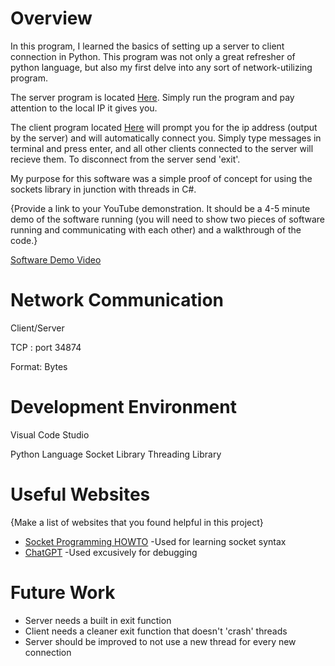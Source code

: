 # Overview

In this program, I learned the basics of setting up a server to client connection in Python. This program was not only a great refresher of python language, but also my first delve into any sort of network-utilizing program.

The server program is located [Here](./Server/program.py). Simply run the program and pay attention to the local IP it gives you.

The client program located [Here](./Client/client.py) will prompt you for the ip address (output by the server) and will automatically connect you. Simply type messages in terminal and press enter, and all other clients connected to the server will recieve them. To disconnect from the server send 'exit'.

My purpose for this software was a simple proof of concept for using the sockets library in junction with threads in C#.

{Provide a link to your YouTube demonstration.  It should be a 4-5 minute demo of the software running (you will need to show two pieces of software running and communicating with each other) and a walkthrough of the code.}

[Software Demo Video](http://youtube.link.goes.here)

# Network Communication

Client/Server

TCP : port 34874

Format: Bytes

# Development Environment

Visual Code Studio

Python Language
Socket Library
Threading Library

# Useful Websites

{Make a list of websites that you found helpful in this project}
* [Socket Programming HOWTO](https://docs.python.org/3/howto/sockets.html)
    -Used for learning socket syntax
* [ChatGPT](https://chat.openai.com/)
    -Used excusively for debugging

# Future Work

* Server needs a built in exit function
* Client needs a cleaner exit function that doesn't 'crash' threads
* Server should be improved to not use a new thread for every new connection